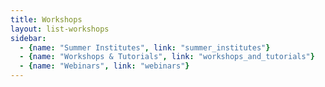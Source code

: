 ```yaml
---
title: Workshops
layout: list-workshops
sidebar: 
  - {name: "Summer Institutes", link: "summer_institutes"}
  - {name: "Workshops & Tutorials", link: "workshops_and_tutorials"}
  - {name: "Webinars", link: "webinars"}
---
```

